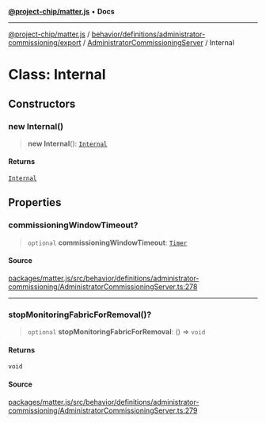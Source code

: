 [**@project-chip/matter.js**](../../../../../../../README.md) • **Docs**

***

[@project-chip/matter.js](../../../../../../../modules.md) / [behavior/definitions/administrator-commissioning/export](../../../README.md) / [AdministratorCommissioningServer](../README.md) / Internal

# Class: Internal

## Constructors

### new Internal()

> **new Internal**(): [`Internal`](Internal.md)

#### Returns

[`Internal`](Internal.md)

## Properties

### commissioningWindowTimeout?

> `optional` **commissioningWindowTimeout**: [`Timer`](../../../../../../../time/export/interfaces/Timer.md)

#### Source

[packages/matter.js/src/behavior/definitions/administrator-commissioning/AdministratorCommissioningServer.ts:278](https://github.com/project-chip/matter.js/blob/7a8cbb56b87d4ccf34bec5a9a95ab40a1711324f/packages/matter.js/src/behavior/definitions/administrator-commissioning/AdministratorCommissioningServer.ts#L278)

***

### stopMonitoringFabricForRemoval()?

> `optional` **stopMonitoringFabricForRemoval**: () => `void`

#### Returns

`void`

#### Source

[packages/matter.js/src/behavior/definitions/administrator-commissioning/AdministratorCommissioningServer.ts:279](https://github.com/project-chip/matter.js/blob/7a8cbb56b87d4ccf34bec5a9a95ab40a1711324f/packages/matter.js/src/behavior/definitions/administrator-commissioning/AdministratorCommissioningServer.ts#L279)
